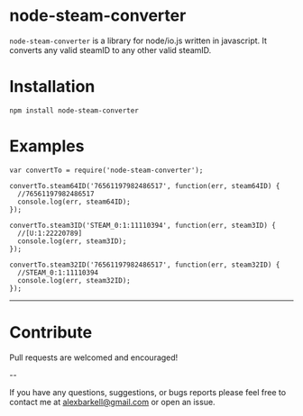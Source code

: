 # node-steam-converter

```node-steam-converter``` is a library for node/io.js written in javascript. It converts any valid steamID to any other valid steamID.

# Installation

```
npm install node-steam-converter
```

# Examples

```
var convertTo = require('node-steam-converter');

convertTo.steam64ID('76561197982486517', function(err, steam64ID) {
  //76561197982486517
  console.log(err, steam64ID);
});

convertTo.steam3ID('STEAM_0:1:11110394', function(err, steam3ID) {
  //[U:1:22220789]
  console.log(err, steam3ID);
});

convertTo.steam32ID('76561197982486517', function(err, steam32ID) {
  //STEAM_0:1:11110394
  console.log(err, steam32ID);
});

```



---

# Contribute

Pull requests are welcomed and encouraged!

--

If you have any questions, suggestions, or bugs reports please feel free to contact me at alexbarkell@gmail.com or open an issue.

